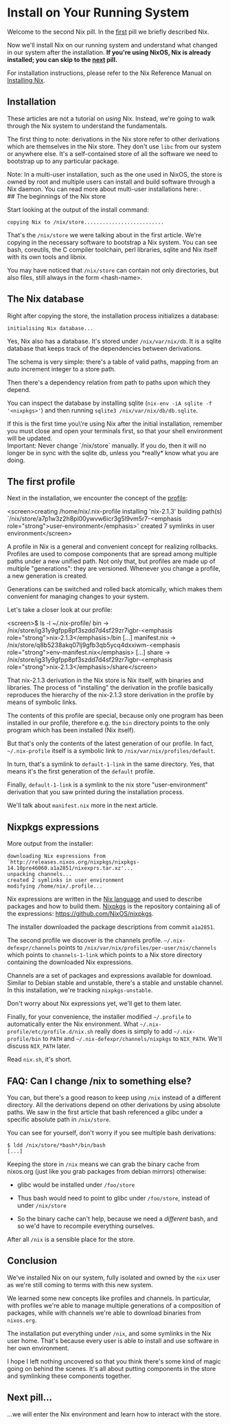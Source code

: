 # Install on Your Running System

Welcome to the second Nix pill. In the [first](01-why-you-should-give-it-try.md) pill we briefly described Nix.

Now we\'ll install Nix on our running system and understand what changed in our system after the installation. **If you\'re using NixOS, Nix is already installed; you can skip to the [next](03-enter-environment.md) pill.**

For installation instructions, please refer to the Nix Reference Manual on [ Installing Nix](https://nixos.org/manual/nix/stable/installation/installing-binary.html).

## Installation

These articles are not a tutorial on *using* Nix. Instead, we\'re going to walk through the Nix system to understand the fundamentals.

The first thing to note: derivations in the Nix store refer to other derivations which are themselves in the Nix store. They don\'t use `libc` from our system or anywhere else. It\'s a self-contained store of all the software we need to bootstrap up to any particular package.

<div class="info">
Note: In a multi-user installation, such as the one used in NixOS, the store is owned by root and multiple users can install and build software through a Nix daemon. You can read more about multi-user installations here: <https://nixos.org/manual/nix/stable/installation/installing-binary.html#multi-user-installation>.
</div>
## The beginnings of the Nix store

Start looking at the output of the install command:

    copying Nix to /nix/store..........................

That\'s the `/nix/store` we were talking about in the first article. We\'re copying in the necessary software to bootstrap a Nix system. You can see bash, coreutils, the C compiler toolchain, perl libraries, sqlite and Nix itself with its own tools and libnix.

You may have noticed that `/nix/store` can contain not only directories, but also files, still always in the form \<hash-name\>.

## The Nix database

Right after copying the store, the installation process initializes a database:

    initialising Nix database...

Yes, Nix also has a database. It\'s stored under `/nix/var/nix/db`. It is a sqlite database that keeps track of the dependencies between derivations.

The schema is very simple: there\'s a table of valid paths, mapping from an auto increment integer to a store path.

Then there\'s a dependency relation from path to paths upon which they depend.

You can inspect the database by installing sqlite (`nix-env -iA sqlite -f '<nixpkgs>'`) and then running `sqlite3 /nix/var/nix/db/db.sqlite`.

<div class="info">
If this is the first time you\'re using Nix after the initial installation, remember you must close and open your terminals first, so that your shell environment will be updated.
</div>

<div class="warning">
Important: Never change `/nix/store` manually. If you do, then it will no longer be in sync with the sqlite db, unless you *really* know what you are doing.
</div>

## The first profile

Next in the installation, we encounter the concept of the [profile](https://nixos.org/manual/nix/stable/package-management/profiles.html):

\<screen\>creating /home/nix/.nix-profile installing \'nix-2.1.3\' building path(s) \`/nix/store/a7p1w3z2h8pl00ywvw6icr3g5l9vm5r7-\<emphasis role=\"strong\"\>user-environment\</emphasis\>\' created 7 symlinks in user environment\</screen\>

A profile in Nix is a general and convenient concept for realizing rollbacks. Profiles are used to compose components that are spread among multiple paths under a new unified path. Not only that, but profiles are made up of multiple \"generations\": they are versioned. Whenever you change a profile, a new generation is created.

Generations can be switched and rolled back atomically, which makes them convenient for managing changes to your system.

Let\'s take a closer look at our profile:

\<screen\>\$ ls -l \~/.nix-profile/ bin -\> /nix/store/ig31y9gfpp8pf3szdd7d4sf29zr7igbr-\<emphasis role=\"strong\"\>nix-2.1.3\</emphasis\>/bin \[\...\] manifest.nix -\> /nix/store/q8b5238akq07lj9gfb3qb5ycq4dxxiwm-\<emphasis role=\"strong\"\>env-manifest.nix\</emphasis\> \[\...\] share -\> /nix/store/ig31y9gfpp8pf3szdd7d4sf29zr7igbr-\<emphasis role=\"strong\"\>nix-2.1.3\</emphasis\>/share\</screen\>

That nix-2.1.3 derivation in the Nix store is Nix itself, with binaries and libraries. The process of \"installing\" the derivation in the profile basically reproduces the hierarchy of the nix-2.1.3 store derivation in the profile by means of symbolic links.

The contents of this profile are special, because only one program has been installed in our profile, therefore e.g. the `bin` directory points to the only program which has been installed (Nix itself).

But that\'s only the contents of the latest generation of our profile. In fact, `~/.nix-profile` itself is a symbolic link to `/nix/var/nix/profiles/default`.

In turn, that\'s a symlink to `default-1-link` in the same directory. Yes, that means it\'s the first generation of the `default` profile.

Finally, `default-1-link` is a symlink to the nix store \"user-environment\" derivation that you saw printed during the installation process.

We\'ll talk about `manifest.nix` more in the next article.

## Nixpkgs expressions

More output from the installer:

    downloading Nix expressions from `http://releases.nixos.org/nixpkgs/nixpkgs-14.10pre46060.a1a2851/nixexprs.tar.xz'...
    unpacking channels...
    created 2 symlinks in user environment
    modifying /home/nix/.profile...

Nix expressions are written in the [Nix language](https://nix.dev/tutorials/nix-language) and used to describe packages and how to build them. [Nixpkgs](https://nixos.org/nixpkgs/) is the repository containing all of the expressions: <https://github.com/NixOS/nixpkgs>.

The installer downloaded the package descriptions from commit `a1a2851`.

The second profile we discover is the channels profile. `~/.nix-defexpr/channels` points to `/nix/var/nix/profiles/per-user/nix/channels` which points to `channels-1-link` which points to a Nix store directory containing the downloaded Nix expressions.

Channels are a set of packages and expressions available for download. Similar to Debian stable and unstable, there\'s a stable and unstable channel. In this installation, we\'re tracking `nixpkgs-unstable`.

Don\'t worry about Nix expressions yet, we\'ll get to them later.

Finally, for your convenience, the installer modified `~/.profile` to automatically enter the Nix environment. What `~/.nix-profile/etc/profile.d/nix.sh` really does is simply to add `~/.nix-profile/bin` to `PATH` and `~/.nix-defexpr/channels/nixpkgs` to `NIX_PATH`. We\'ll discuss `NIX_PATH` later.

Read `nix.sh`, it\'s short.

## FAQ: Can I change /nix to something else?

You can, but there\'s a good reason to keep using `/nix` instead of a different directory. All the derivations depend on other derivations by using absolute paths. We saw in the first article that bash referenced a glibc under a specific absolute path in `/nix/store`.

You can see for yourself, don\'t worry if you see multiple bash derivations:

    $ ldd /nix/store/*bash*/bin/bash
    [...]

Keeping the store in `/nix` means we can grab the binary cache from nixos.org (just like you grab packages from debian mirrors) otherwise:

-   glibc would be installed under `/foo/store`

-   Thus bash would need to point to glibc under `/foo/store`, instead of under `/nix/store`

-   So the binary cache can\'t help, because we need a *different* bash, and so we\'d have to recompile everything ourselves.

After all `/nix` is a sensible place for the store.

## Conclusion

We\'ve installed Nix on our system, fully isolated and owned by the `nix` user as we\'re still coming to terms with this new system.

We learned some new concepts like profiles and channels. In particular, with profiles we\'re able to manage multiple generations of a composition of packages, while with channels we\'re able to download binaries from `nixos.org`.

The installation put everything under `/nix`, and some symlinks in the Nix user home. That\'s because every user is able to install and use software in her own environment.

I hope I left nothing uncovered so that you think there\'s some kind of magic going on behind the scenes. It\'s all about putting components in the store and symlinking these components together.

## Next pill\...

\...we will enter the Nix environment and learn how to interact with the store.
